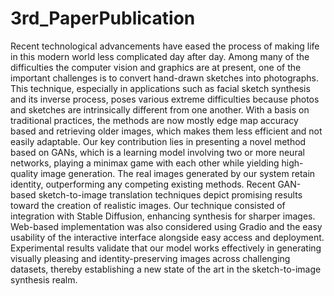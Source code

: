 # 3rd_PaperPublication
Recent technological advancements have eased the process of making life in this modern world
less complicated day after day. Among many of the difficulties the computer vision and graphics
are at present, one of the important challenges is to convert hand-drawn sketches into photographs.
This technique, especially in applications such as facial sketch synthesis and its inverse process,
poses various extreme difficulties because photos and sketches are intrinsically different from one
another. With a basis on traditional practices, the methods are now mostly edge map accuracy
based and retrieving older images, which makes them less efficient and not easily adaptable. Our
key contribution lies in presenting a novel method based on GANs, which is a learning model
involving two or more neural networks, playing a minimax game with each other while yielding
high-quality image generation. The real images generated by our system retain identity,
outperforming any competing existing methods.
Recent GAN-based sketch-to-image translation techniques depict promising results toward the
creation of realistic images. Our technique consisted of integration with Stable Diffusion,
enhancing synthesis for sharper images. Web-based implementation was also considered using
Gradio and the easy usability of the interactive interface alongside easy access and deployment.
Experimental results validate that our model works effectively in generating visually pleasing and
identity-preserving images across challenging datasets, thereby establishing a new state of the art
in the sketch-to-image synthesis realm. 
